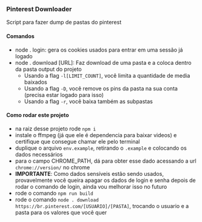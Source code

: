 ### Pinterest Downloader
Script para fazer dump de pastas do pinterest

#### Comandos
- node . login: gera os cookies usados para entrar em uma sessão já logado
- node . download [URL]: Faz download de uma pasta e a coloca dentro da pasta output do projeto
    * Usando a flag `-l[LIMIT_COUNT]`, você limita a quantidade de media baixados
    * Usando a flag `-D`, você remove os pins da pasta na sua conta (precisa estar logado para isso)
    * Usando a flag `-r`, você baixa também as subpastas


#### Como rodar este projeto
- na raiz desse projeto rode `npm i`
- instale o ffmpeg (já que ele é dependencia para baixar videos) e certifique que consegue chamar ele pelo terminal
- duplique o arquivo `env.example`, retirando o `.example` e colocando os dados necessários
- para o campo CHROME_PATH, dá para obter esse dado acessando a url `chrome://version/` no chrome
- **IMPORTANTE**: Como dados sensíveis estão sendo usados, provavelmente você queira apagar os dados de login e senha depois de rodar o comando de login, ainda vou melhorar isso no futuro
- rode o comando `npm run build`
- rode o comando `node . download https://br.pinterest.com/[USUARIO]/[PASTA]`, trocando o usuario e a pasta para os valores que você quer